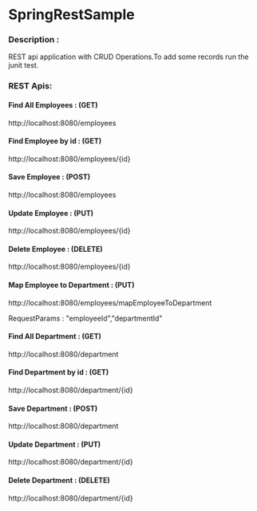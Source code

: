 # SpringRestSample

### Description : 

REST api application with CRUD Operations.To add some records run the junit test.

### REST Apis:  

#### Find All Employees : (GET)

http://localhost:8080/employees

#### Find Employee by id : (GET)

http://localhost:8080/employees/{id}

#### Save Employee : (POST)

http://localhost:8080/employees

#### Update Employee : (PUT)

http://localhost:8080/employees/{id}

#### Delete Employee : (DELETE)

http://localhost:8080/employees/{id} 

#### Map Employee to Department : (PUT)

http://localhost:8080/employees/mapEmployeeToDepartment

RequestParams : "employeeId","departmentId"

#### Find All Department : (GET)

http://localhost:8080/department

#### Find Department by id : (GET)

http://localhost:8080/department/{id}

#### Save Department : (POST)

http://localhost:8080/department

#### Update Department : (PUT)

http://localhost:8080/department/{id}

#### Delete Department : (DELETE)

http://localhost:8080/department/{id}


